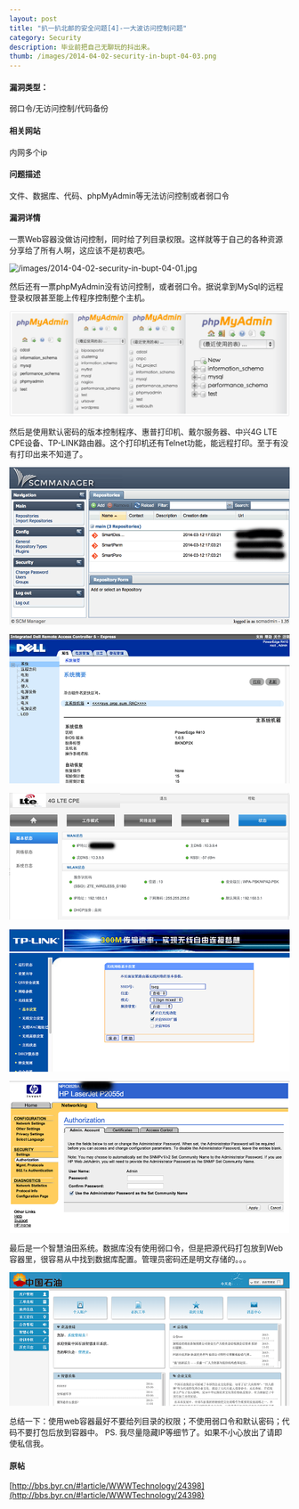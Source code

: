 ```yaml
---
layout: post
title: "扒一扒北邮的安全问题[4]-一大波访问控制问题"
category: Security
description: 毕业前把自己无聊玩的抖出来。
thumb: /images/2014-04-02-security-in-bupt-04-03.png
---
```


#### 漏洞类型： 

弱口令/无访问控制/代码备份

#### 相关网站

内网多个ip

#### 问题描述

文件、数据库、代码、phpMyAdmin等无法访问控制或者弱口令

#### 漏洞详情

一票Web容器没做访问控制，同时给了列目录权限。这样就等于自己的各种资源分享给了所有人啊，这应该不是初衷吧。 

![/images/2014-04-02-security-in-bupt-04-01.jpg](/images/2014-04-02-security-in-bupt-04-01.jpg)

然后还有一票phpMyAdmin没有访问控制，或者弱口令。据说拿到MySql的远程登录权限甚至能上传程序控制整个主机。 

![/images/2014-04-02-security-in-bupt-04-02.jpg](/images/2014-04-02-security-in-bupt-04-02.jpg)

然后是使用默认密码的版本控制程序、惠普打印机、戴尔服务器、中兴4G LTE CPE设备、TP-LINK路由器。这个打印机还有Telnet功能，能远程打印。至于有没有打印出来不知道了。 


![/images/2014-04-02-security-in-bupt-04-03.png](/images/2014-04-02-security-in-bupt-04-03.png)

![/images/2014-04-02-security-in-bupt-04-04.png](/images/2014-04-02-security-in-bupt-04-04.png)

![/images/2014-04-02-security-in-bupt-04-05.png](/images/2014-04-02-security-in-bupt-04-05.png)

![/images/2014-04-02-security-in-bupt-04-06.png](/images/2014-04-02-security-in-bupt-04-06.png)

![/images/2014-04-02-security-in-bupt-04-07.png](/images/2014-04-02-security-in-bupt-04-07.png)
 
最后是一个智慧油田系统。数据库没有使用弱口令，但是把源代码打包放到Web容器里，很容易从中找到数据库配置。管理员密码还是明文存储的。。。 

![/images/2014-04-02-security-in-bupt-04-08.png](/images/2014-04-02-security-in-bupt-04-08.png)

总结一下：使用web容器最好不要给列目录的权限；不使用弱口令和默认密码；代码不要打包后放到容器中。 
PS. 我尽量隐藏IP等细节了。如果不小心放出了请即使私信我。 

#### 原帖

[http://bbs.byr.cn/#!article/WWWTechnology/24398](http://bbs.byr.cn/#!article/WWWTechnology/24398)